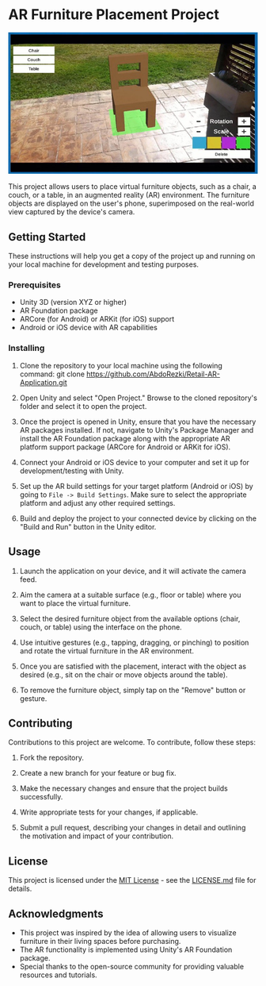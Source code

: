 # AR Furniture Placement Project

![Screenshot](Assets/sim.jpg)

This project allows users to place virtual furniture objects, such as a chair, a couch, or a table, in an augmented reality (AR) environment. The furniture objects are displayed on the user's phone, superimposed on the real-world view captured by the device's camera.

## Getting Started

These instructions will help you get a copy of the project up and running on your local machine for development and testing purposes.

### Prerequisites

- Unity 3D (version XYZ or higher)
- AR Foundation package
- ARCore (for Android) or ARKit (for iOS) support
- Android or iOS device with AR capabilities

### Installing

1. Clone the repository to your local machine using the following command:
git clone https://github.com/AbdoRezki/Retail-AR-Application.git

2. Open Unity and select "Open Project." Browse to the cloned repository's folder and select it to open the project.

3. Once the project is opened in Unity, ensure that you have the necessary AR packages installed. If not, navigate to Unity's Package Manager and install the AR Foundation package along with the appropriate AR platform support package (ARCore for Android or ARKit for iOS).

4. Connect your Android or iOS device to your computer and set it up for development/testing with Unity.

5. Set up the AR build settings for your target platform (Android or iOS) by going to `File -> Build Settings`. Make sure to select the appropriate platform and adjust any other required settings.

6. Build and deploy the project to your connected device by clicking on the "Build and Run" button in the Unity editor.

## Usage

1. Launch the application on your device, and it will activate the camera feed.

2. Aim the camera at a suitable surface (e.g., floor or table) where you want to place the virtual furniture.

3. Select the desired furniture object from the available options (chair, couch, or table) using the interface on the phone.

4. Use intuitive gestures (e.g., tapping, dragging, or pinching) to position and rotate the virtual furniture in the AR environment.

5. Once you are satisfied with the placement, interact with the object as desired (e.g., sit on the chair or move objects around the table).

6. To remove the furniture object, simply tap on the "Remove" button or gesture.

## Contributing

Contributions to this project are welcome. To contribute, follow these steps:

1. Fork the repository.

2. Create a new branch for your feature or bug fix.

3. Make the necessary changes and ensure that the project builds successfully.

4. Write appropriate tests for your changes, if applicable.

5. Submit a pull request, describing your changes in detail and outlining the motivation and impact of your contribution.

## License

This project is licensed under the [MIT License](https://opensource.org/licenses/MIT) - see the [LICENSE.md](LICENSE.md) file for details.

## Acknowledgments

- This project was inspired by the idea of allowing users to visualize furniture in their living spaces before purchasing.
- The AR functionality is implemented using Unity's AR Foundation package.
- Special thanks to the open-source community for providing valuable resources and tutorials.
